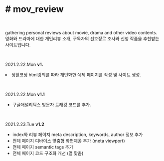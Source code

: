 <h1># mov_review</h1><br>
<p>
  gathering personal reviews about movie, drama and other video contents.<br>
  영화와 드라마에 대한 개인리뷰 소개, 구독자의 선호장르 조사와 신청 작품을 추천받는 사이트입니다.
</p><br>
<p>
  2021.2.22.Mon <strong>v1.</strong><br>
  <li>생활코딩 html강의를 따라 개인화한 예제 페이지를 작성 및 사이트 생성.</li>
</p><br>
<p>
  2021.2.22.Mon <strong>v1.1</strong><br>
  <ul>
    <li>구글애널리틱스 방문자 트래킹 코드를 추가.<br></li>
  </ul>
</p><br>
<p>
  2021.2.23.Tue <strong>v1.2</strong><br>
    <ul>
      <li>index와 리뷰 페이지 meta description, keywords, author 정보 추가</li>
      <li>전체 페이지 디바이스 맞춤형 화면제공 추가 (meta viewport)</li>
      <li>전체 페이지 semantic tags 추가</li>
      <li>전체 페이지 코드 구조화 개선 (열 맞춤)</li>
     </ul>
</p><br>
